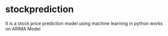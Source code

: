 # stockprediction
It is a stock price prediction model using machine learning in python works
on ARIMA Model 
